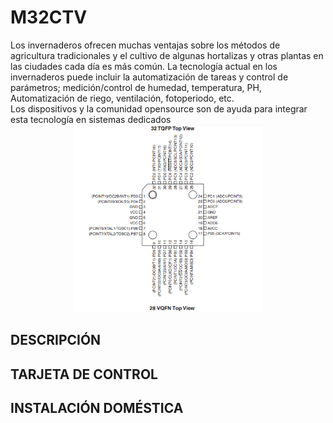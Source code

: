 # M32CTV

<div>Los invernaderos ofrecen muchas ventajas sobre los métodos de agricultura tradicionales y el cultivo de algunas hortalizas y otras plantas en las ciudades cada día es más común. La tecnología actual en los invernaderos puede incluir la automatización de tareas y control de parámetros; medición/control de humedad, temperatura, PH, Automatización de riego, ventilación, fotoperiodo, etc.
<br>
Los dispositivos y la comunidad opensource son de ayuda para integrar esta tecnología en sistemas dedicados
<br>
<div align="center"><img src="./src/atmegaPinout.png" alt="imagen" width="300" height="300"/><br></div>
</div>

## DESCRIPCIÓN
## TARJETA DE CONTROL
## INSTALACIÓN DOMÉSTICA

